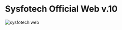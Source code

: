 Sysfotech Official Web v.10
======
![sysfotech web](https://m1.behance.net/rendition/modules/122977951/disp/9e6eeeeea9df94db8dea839d6cef9d97.png)
